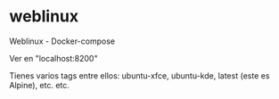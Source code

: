 # weblinux
Weblinux - Docker-compose  

Ver en "localhost:8200"

Tienes varios tags entre ellos: ubuntu-xfce, ubuntu-kde, latest (este es Alpine), etc. etc.
